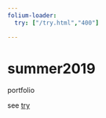 ```yaml
---
folium-loader:
  try: ["/try.html","400"]

---
```


# summer2019
portfolio


see [try](/try.html)
<div id="try"></div>
